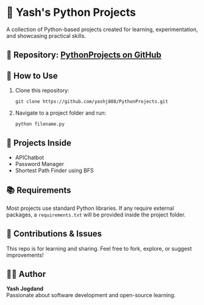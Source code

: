 <!DOCTYPE html>
<html lang="en">
<head>
  <meta charset="UTF-8">
</head>
<body>

  <h1>🐍 Yash's Python Projects</h1>
  <p>A collection of Python-based projects created for learning, experimentation, and showcasing practical skills.</p>

  <h2>📁 Repository: <a href="https://github.com/yashj808/PythonProjects.git">PythonProjects on GitHub</a></h2>

  <h2>🔧 How to Use</h2>
  <ol>
    <li>Clone this repository:
      <pre><code>git clone https://github.com/yashj808/PythonProjects.git</code></pre>
    </li>
    <li>Navigate to a project folder and run:
      <pre><code>python filename.py</code></pre>
    </li>
  </ol>

  <h2>📌 Projects Inside</h2>
  <ul>
    <li>APIChatbot</li>
    <li>Password Manager</li>
    <li>Shortest Path Finder using BFS</li>
  </ul>

  <h2>📚 Requirements</h2>
  <p>Most projects use standard Python libraries. If any require external packages, a <code>requirements.txt</code> will be provided inside the project folder.</p>

  <h2>🙌 Contributions & Issues</h2>
  <p>This repo is for learning and sharing. Feel free to fork, explore, or suggest improvements!</p>

  <h2>👨‍💻 Author</h2>
  <p><strong>Yash Jogdand</strong><br>
  Passionate about software development and open-source learning.</p>

</body>
</html>
